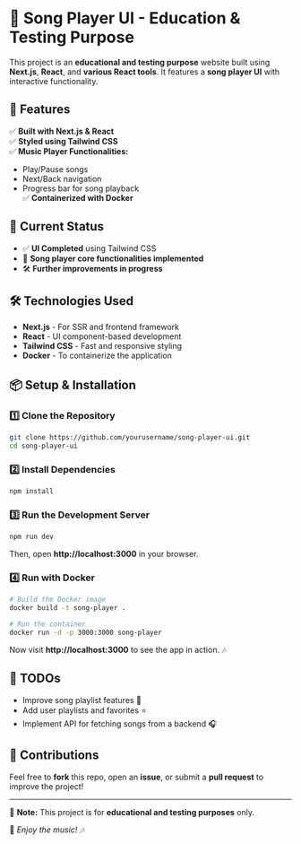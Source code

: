 # 🎵 Song Player UI - Education & Testing Purpose

This project is an **educational and testing purpose** website built using **Next.js**, **React**, and **various React tools**. It features a **song player UI** with interactive functionality.

## 🚀 Features

✅ **Built with Next.js & React**  
✅ **Styled using Tailwind CSS**  
✅ **Music Player Functionalities:**
   - Play/Pause songs
   - Next/Back navigation
   - Progress bar for song playback  
✅ **Containerized with Docker**

## 📌 Current Status
- ✅ **UI Completed** using Tailwind CSS
- 🔧 **Song player core functionalities implemented**
- 🛠 **Further improvements in progress**

## 🛠 Technologies Used
- **Next.js** - For SSR and frontend framework
- **React** - UI component-based development
- **Tailwind CSS** - Fast and responsive styling
- **Docker** - To containerize the application

## 📦 Setup & Installation

### 1️⃣ Clone the Repository
```bash
git clone https://github.com/yourusername/song-player-ui.git
cd song-player-ui
```

### 2️⃣ Install Dependencies
```bash
npm install
```

### 3️⃣ Run the Development Server
```bash
npm run dev
```
Then, open **http://localhost:3000** in your browser.

### 4️⃣ Run with Docker
```bash
# Build the Docker image
docker build -t song-player .

# Run the container
docker run -d -p 3000:3000 song-player
```

Now visit **http://localhost:3000** to see the app in action. 🎶

## 📌 TODOs
- Improve song playlist features 🎼
- Add user playlists and favorites ⭐
- Implement API for fetching songs from a backend 🎧

## 🤝 Contributions
Feel free to **fork** this repo, open an **issue**, or submit a **pull request** to improve the project!

---

📌 **Note:** This project is for **educational and testing purposes** only.

🎵 *Enjoy the music! 🎶*


